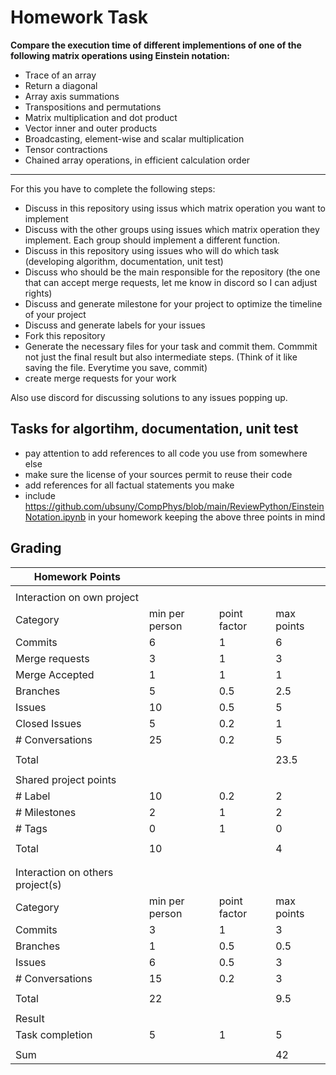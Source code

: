 # Homework Task

**Compare the execution time of different implementions of one of the following matrix operations using Einstein notation:**
- Trace of an array
- Return a diagonal
- Array axis summations
- Transpositions and permutations
- Matrix multiplication and dot product
- Vector inner and outer products
- Broadcasting, element-wise and scalar multiplication
- Tensor contractions
- Chained array operations, in efficient calculation order
---

For this you have to complete the following steps:

- Discuss in this repository using issus which matrix operation you want to implement
- Discuss with the other groups using issues which matrix operation they implement. Each group should implement a different function.
- Discuss in this repository using issues who will do which task (developing algorithm, documentation, unit test)
- Discuss who should be the main responsible for the repository (the one that can accept merge requests, let me know in discord so I can adjust rights)
- Discuss and generate milestone for your project to optimize the timeline of your project
- Discuss and generate labels for your issues
- Fork this repository
- Generate the necessary files for your task and commit them. Commmit not just the final result but also intermediate steps. (Think of it like saving the file. Everytime you save, commit)
- create merge requests for your work

Also use discord for discussing solutions to any issues popping up.

## Tasks for algortihm, documentation, unit test

- pay attention to add references to all code you use from somewhere else
- make sure the license of your sources permit to reuse their code
- add references for all factual statements you make
- include https://github.com/ubsuny/CompPhys/blob/main/ReviewPython/EinsteinNotation.ipynb in your homework keeping the above three points in mind

## Grading

| Homework Points                  |                |              |            |
| -------------------------------- | -------------- | ------------ | ---------- |
|                                  |                |              |            |
| Interaction on own project       |                |              |            |
| Category                         | min per person | point factor | max points |
| Commits                          | 6              | 1            | 6          |
| Merge requests                   | 3              | 1            | 3          |
| Merge Accepted                   | 1              | 1            | 1          |
| Branches                         | 5              | 0.5          | 2.5        |
| Issues                           | 10             | 0.5          | 5          |
| Closed Issues                    | 5              | 0.2          | 1          |
| \# Conversations                 | 25             | 0.2          | 5          |
|                                  |                |              |            |
| Total                            |                |              | 23.5       |
|                                  |                |              |            |
| Shared project points            |                |              |            |
| \# Label                         | 10             | 0.2          | 2          |
| \# Milestones                    | 2              | 1            | 2          |
| \# Tags                          | 0              | 1            | 0          |
|                                  |                |              |            |
| Total                            | 10             |              | 4          |
|                                  |                |              |            |
|                                  |                |              |            |
| Interaction on others project(s) |                |              |            |
| Category                         | min per person | point factor | max points |
| Commits                          | 3              | 1            | 3          |
| Branches                         | 1              | 0.5          | 0.5        |
| Issues                           | 6              | 0.5          | 3          |
| \# Conversations                 | 15             | 0.2          | 3          |
|                                  |                |              |            |
| Total                            | 22             |              | 9.5        |
|                                  |                |              |            |
| Result                           |                |              |            |
| Task completion                  | 5              | 1            | 5          |
|                                  |                |              |            |
| Sum                              |                |              | 42         |
